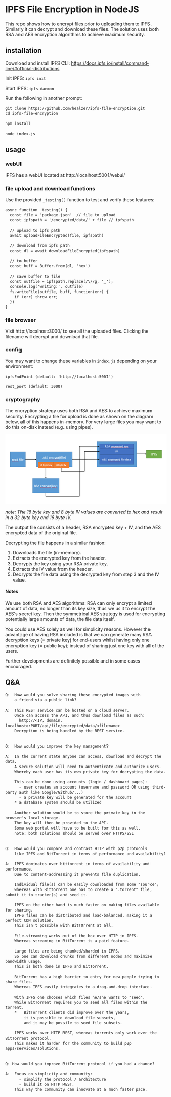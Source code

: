 # IPFS File Encryption in NodeJS

This repo shows how to encrypt files prior to uploading them to IPFS. Similarly it can decrypt and download these files. The solution uses both RSA and AES encryption algorithms to achieve maximum security.

## installation
Download and install IPFS CLI: https://docs.ipfs.io/install/command-line/#official-distributions

Init IPFS: `ipfs init`

Start IPFS: `ipfs daemon`

Run the following in another prompt:
```
git clone https://github.com/healzer/ipfs-file-encryption.git
cd ipfs-file-encryption

npm install

node index.js
```
## usage

### webUI
IPFS has a webUI located at http://localhost:5001/webui/

### file upload and download functions
Use the provided `_testing()` function to test and verify these features:

```JS
async function _testing() {
  const file = 'package.json'  // file to upload
  const ipfspath = '/encrypted/data/' + file // ipfspath
  
  // upload to ipfs path
  await uploadFileEncrypted(file, ipfspath)
  
  // download from ipfs path
  const dl = await downloadFileEncrypted(ipfspath)
  
  // to buffer
  const buff = Buffer.from(dl, 'hex')

  // save buffer to file
  const outfile = ipfspath.replace(/\//g, '_');
  console.log('writing:', outfile)
  fs.writeFile(outfile, buff, function(err) {
    if (err) throw err;
  })
}
```
### file browser
Visit http://localhost:3000/ to see all the uploaded files. Clicking the filename will decrypt and download that file.

### config
You may want to change these variables in `index.js` depending on your environment:

`ipfsEndPoint (default: 'http://localhost:5001')`

`rest_port (default: 3000)`

### cryptography

The encryption strategy uses both RSA and AES to achieve maximum security.
Encrypting a file for upload is done as shown on the diagram below, all of this happens in-memory.
For very large files you may want to do this on-disk instead (e.g. using pipes).

![file forward encryption](/assets/imgs/ipfs_encrypt.png?raw=true)

*note: The 16 byte key and 8 byte IV values are converted to hex and result in a 32 byte key and 16 byte IV.*

The output file consists of a header, RSA encrypted key + IV, and the AES encrypted data of the original file.

Decrypting the file happens in a similar fashion:
1. Downloads the file (in-memory).
2. Extracts the encrypted key from the header.
3. Decrypts the key using your RSA private key.
4. Extracts the IV value from the header.
5. Decrypts the file data using the decrypted key from step 3 and the IV value.

#### Notes
We use both RSA and AES algorithms: RSA can only encrypt a limited amount of data, no longer than its key size, thus we us it to encrypt the AES's secret key. Then the symmetrical AES strategy is used for encrypting potentially large amounts of data, the file data itself.

You could use AES solely as well for simplicity reasons. However the advantage of having RSA included is that we can generate many RSA decryption keys (= private key) for end-users whilst having only one encryption key (= public key); instead of sharing just one key with all of the users.

Further developments are definitely possible and in some cases encouraged.

## Q&A
```
Q:  How would you solve sharing these encrypted images with
    a friend via a public link?
    
A:  This REST service can be hosted on a cloud server.
    Once can access the API, and thus download files as such:
      http://<IP, domain, localhost>:PORT/api/file/encrypted/data/<filename>
    Decryption is being handled by the REST service.
  
  
Q:  How would you improve the key management?

A:  In the current state anyone can access, download and decrypt the data.
    A secure solution will need to authenticate and authorize users.
    Whereby each user has its own private key for decrypting the data.
    
    This can be done using accounts (login / dashboard pages):
      - user creates an account (username and password OR using third-party auth like Google/Github/...)
      - a private key will be generated for the account
    * a database system should be utilized
    
    Another solution would be to store the private key in the browser's local storage.
    The key will then be provided to the API.
    Some web portal will have to be built for this as well.
    note: both solutions should be served over HTTPS/SSL
    
    
Q:  How would you compare and contrast HTTP with p2p protocols
    like IPFS and BitTorrent in terms of performance and availability?
    
A:  IPFS dominates over bittorrent in terms of availability and performance.
    Due to content-addressing it prevents file duplication.
    
    Individual file(s) can be easily downloaded from some "source";
    whereas with Bittorrent one has to create a ".torrent" file, submit it to tracker(s) and seed it.
    
    IPFS on the other hand is much faster on making files available for sharing.
    IPFS files can be distributed and load-balanced, making it a perfect CDN solution.
    This isn't possible with BitTOrrent at all.
    
    File-streaming works out of the box over HTTP in IPFS.
    Whereas streaming in BitTorrent is a paid feature.
    
    Large files are being chunked/sharded in IPFS.
    So one can download chunks from different nodes and maximize bandwidth usage.
    This is both done in IPFS and BitTorrent.
    
    BitTorrent has a high barrier to entry for new people trying to share files.
    Whereas IPFS easily integrates to a drag-and-drop interface.
    
    With IPFS one chooses which files he/she wants to "seed".
    While BitTorrent requires you to seed all files within the torrent.
    *   BitTorrent clients did improve over the years,
        it is possible to download file subsets,
        and it may be possile to seed file subsets.
        
    IPFS works over HTTP REST, whereas torrents only work over the BitTorrent protocol.
    This makes it harder for the community to build p2p apps/services/solutions.
    
    
Q: How would you improve BitTorrent protocol if you had a chance?

A:  Focus on simplicity and community:
      - simplify the protocol / architecture
      - build it on HTTP REST.
    This way the community can innovate at a much faster pace.
    
    
```
